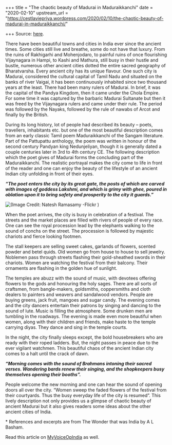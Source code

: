 +++
title = "The chaotic beauty of Madurai in Maduraikkanchi"
date = "2020-02-10"
upstream_url = "https://cestlaviepriya.wordpress.com/2020/02/10/the-chaotic-beauty-of-madurai-in-maduraikkanchi/"

+++
Source: [here](https://cestlaviepriya.wordpress.com/2020/02/10/the-chaotic-beauty-of-madurai-in-maduraikkanchi/).

There have been beautiful towns and cities in India ever since the
ancient times. Some cities still live and breathe, some do not have that
luxury. From the ruins of Rakhigarhi and Mohenjodaro, to painful ruins
of once flourishing Vijaynagara in Hampi, to Kashi and Mathura, still
busy in their hustle and bustle, numerous other ancient cities dotted
the entire sacred geography of Bharatvarsha. Every ancient city has its
unique flavour. One such city is Madurai, considered the cultural
capital of Tamil Nadu and situated on the banks of river Vaigai, it has
been continuously inhabited since two thousand years at the least. There
had been many rulers of Madurai. In brief, it was the capital of the
Pandya Kingdom, then it came under the Chola Empire. For some time it
was captured by the barbaric Madurai Sultanate but then it was freed by
the Vijaynagara rulers and came under their rule. The period was
followed by the Nayaks, followed by the rule of nawabs of Arcot and
finally by the British.

During its long history, lot of people had described its beauty – poets,
travellers, inhabitants etc. but one of the most beautiful description
comes from an early classic Tamil poem Maduraikkanchi of the Sangam
literature. Part of the Pattupattu anthology, the poem was written in
honour of the second century Pandyan king Nedunjeliyan, though it is
generally dated a couple centuries later in 3rd to 4th century CE. The
following description which the poet gives of Madurai forms the
concluding part of the Maduraikkanchi. The realistic portrayal makes the
city come to life in front of the reader and one can enjoy the beauty of
the lifestyle of an ancient Indian city unfolding in front of their
eyes.

***“The poet enters the city by its great gate, the posts of which are
carved with images of goddess Lakshmi, and which is grimy with ghee,
poured in oblation upon it to bring safety and prosperity to the city it
guards.”***

![(Image Credit: Natesh Ramasamy -Flickr
)](https://cestlaviepriya.files.wordpress.com/2020/02/meenakshi-amman-temple.jpg?w=1024)

When the poet arrives, the city is busy in celebration of a festival.
The streets and the market places are filled with rivers of people of
every race. One can see the royal procession lead by the elephants
walking to the sound of conchs on the street. The procession is followed
by majestic chariots and fierce looking footmen.

The stall keepers are selling sweet cakes, garlands of flowers, scented
powder and betel quids. Old women go from house to house to sell
jewelry. Noblemen pass through streets flashing their gold-sheathed
swords in their chariots. Women are watching the festival from their
balcony. Their ornaments are flashing in the golden hue of sunlight.

The temples are abuzz with the sound of music, with devotees offering
flowers to the gods and honouring the holy sages. There are all sorts of
craftsmen, from bangle-makers, goldsmiths, coppersmiths and cloth
dealers to painters and weavers and sandalwood vendors. People are
buying greens, jack fruit, mangoes and sugar candy. The evening comes
and the city dancers entertain their patrons by singing and dancing to
the sound of lute. Music is filling the atmosphere. Some drunken men are
tumbling in the roadways. The evening is made even more beautiful when
women, along with their children and friends, make haste to the temple
carrying diyas. They dance and sing in the temple courts.

In the night, the city finally sleeps except, the bold housebreakers who
are ready with their roped ladders. But, the night passes in peace due
to the ever vigilant watchmen. This beautiful chaos of the ancient
Indian city comes to a halt until the crack of dawn.

***“Morning comes with the sound of Brahmans intoning their sacred
verses. Wandering bards renew their singing, and the shopkeepers busy
themselves opening their booths”.***

People welcome the new morning and one can hear the sound of opening
doors all over the city. “Women sweep the faded flowers of the festival
from their courtyards. Thus the busy everyday life of the city is
resumed”. This lively description not only provides us a glimpse of
chaotic beauty of ancient Madurai but it also gives readers some ideas
about the other ancient cities of India.

\* References and excerpts are from The Wonder that was India by A L
Basham.

Read this article on
[MyVoiceOpIndia](https://myvoice.opindia.com/2020/02/the-chaotic-beauty-of-madurai-in-maduraikkanchi/)
as well.

